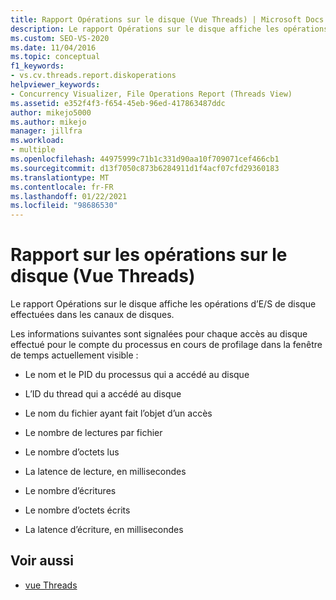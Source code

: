 ```yaml
---
title: Rapport Opérations sur le disque (Vue Threads) | Microsoft Docs
description: Le rapport Opérations sur le disque affiche les opérations d’E/S de disque effectuées dans les canaux de disques. Consultez les informations qui sont signalées pour chaque accès au disque.
ms.custom: SEO-VS-2020
ms.date: 11/04/2016
ms.topic: conceptual
f1_keywords:
- vs.cv.threads.report.diskoperations
helpviewer_keywords:
- Concurrency Visualizer, File Operations Report (Threads View)
ms.assetid: e352f4f3-f654-45eb-96ed-417863487ddc
author: mikejo5000
ms.author: mikejo
manager: jillfra
ms.workload:
- multiple
ms.openlocfilehash: 44975999c71b1c331d90aa10f709071cef466cb1
ms.sourcegitcommit: d13f7050c873b6284911d1f4acf07cfd29360183
ms.translationtype: MT
ms.contentlocale: fr-FR
ms.lasthandoff: 01/22/2021
ms.locfileid: "98686530"
---
```

# <a name="disk-operations-report-threads-view"></a>Rapport sur les opérations sur le disque (Vue Threads)
Le rapport Opérations sur le disque affiche les opérations d’E/S de disque effectuées dans les canaux de disques.

 Les informations suivantes sont signalées pour chaque accès au disque effectué pour le compte du processus en cours de profilage dans la fenêtre de temps actuellement visible :

- Le nom et le PID du processus qui a accédé au disque

- L’ID du thread qui a accédé au disque

- Le nom du fichier ayant fait l’objet d’un accès

- Le nombre de lectures par fichier

- Le nombre d’octets lus

- La latence de lecture, en millisecondes

- Le nombre d’écritures

- Le nombre d’octets écrits

- La latence d’écriture, en millisecondes

## <a name="see-also"></a>Voir aussi
- [vue Threads](../profiling/threads-view-parallel-performance.md)
